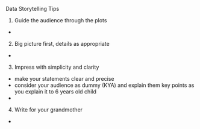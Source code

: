 Data Storytelling Tips

1. Guide the audience through the plots
  -  

2. Big picture first, details as appropriate
  - 

3. Impress with simplicity and clarity
  - make your statements clear and precise
  - consider your audience as dummy (KYA) and explain them key points as you explain it to 6 years old child
  - 

4. Write for your grandmother
  - 
